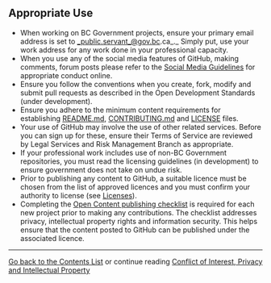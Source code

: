 ## Appropriate Use

- When working on BC Government projects, ensure your primary email address is set to _public.servant_@gov.bc.ca_._ Simply put, use your work address for any work done in your professional capacity.
- When you use any of the social media features of GitHub, making comments, forum posts please refer to the [Social Media Guidelines](http://www.gov.bc.ca/citz/citizens_engagement/some_guidelines_master.pdf) for appropriate conduct online.
- Ensure you follow the conventions when you create, fork, modify and submit pull requests as described in the Open Development Standards (under development). 
- Ensure you adhere to the minimum content requirements for establishing [README.md](../BC-Gov-Org-HowTo/SAMPLE-README.md), [CONTRIBUTING.md](../BC-Gov-Org-HowTo/SAMPLE-CONTRIBUTING.md) and [LICENSE](../BC-Gov-Org-HowTo/using-licenses.md) files.
- Your use of GitHub may involve the use of other related services. Before you can sign up for these, ensure their Terms of Service are reviewed by Legal Services and Risk Management Branch as appropriate.
- If your professional work includes use of non-BC Government repositories, you must read the licensing guidelines (in development) to ensure government does not take on undue risk.
- Prior to publishing any content to GitHub, a suitable licence must be chosen from the list of approved licences and you must confirm your authority to license (see [Licenses](Licenses.md)).
- Completing the [Open Content publishing checklist](Content-Approval-Checklist.md) is required for each new project prior to making any contributions. The checklist addresses privacy, intellectual property rights and information security. This helps ensure that the content posted to GitHub can be published under the associated licence.

----------

[Go back to the Contents List](README.md) or continue reading [Conflict of Interest, Privacy and Intellectual Property](COI-Priv-IP.md)
